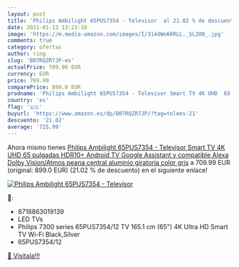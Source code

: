```yaml
---
layout: post
title: 'Philips Ambilight 65PUS7354 - Televisor  al 21.02 % de descuento'
date: 2021-01-13 13:23:18
image: 'https://m.media-amazon.com/images/I/314dWo6KRLL._SL200_.jpg'
comments: true
category: ofertas
author: ring
slug: 'B07RQZR7JP-es'
actualPrice: 709.99 EUR
currency: EUR
price: 709.99
comparePrice: 899.0 EUR
prodname: 'Philips Ambilight 65PUS7354 - Televisor Smart TV 4K UHD  65 pulgadas  HDR10+  Android TV  Google Assistant y compatible Alexa  Dolby Vision/Atmos  peana central aluminio giratoria  color gris'
country: 'es'
flag: '🇪🇸'
buyurl: 'https://www.amazon.es/dp/B07RQZR7JP/?tag=tolees-21'
descuento: '21.02'
average: '725.99'
---
```


Ahora mismo tienes [Philips Ambilight 65PUS7354 - Televisor Smart TV 4K UHD  65 pulgadas  HDR10+  Android TV  Google Assistant y compatible Alexa  Dolby Vision/Atmos  peana central aluminio giratoria  color gris](https://www.amazon.es/dp/B07RQZR7JP/?tag=tolees-21) a 709.99 EUR (original: 899.0 EUR) (21.02 %  de descuento) en el siguiente enlace!

[![Philips Ambilight 65PUS7354 - Televisor ](https://m.media-amazon.com/images/I/314dWo6KRLL._SL200_.jpg)](https://www.amazon.es/dp/B07RQZR7JP/?tag=tolees-21)

🔎:

- 8718863019139
- LED TVs
- Philips 7300 series 65PUS7354/12 TV 165.1 cm (65") 4K Ultra HD Smart TV Wi-Fi Black,Silver
- 65PUS7354/12

[🛒 Visítala!!!](https://www.amazon.es/dp/B07RQZR7JP/?tag=tolees-21)
